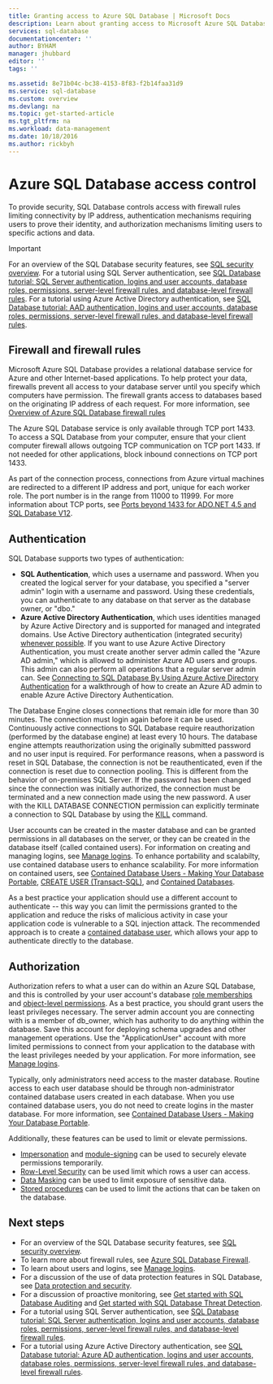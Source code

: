 ```yaml
---
title: Granting access to Azure SQL Database | Microsoft Docs
description: Learn about granting access to Microsoft Azure SQL Database.
services: sql-database
documentationcenter: ''
author: BYHAM
manager: jhubbard
editor: ''
tags: ''

ms.assetid: 8e71b04c-bc38-4153-8f83-f2b14faa31d9
ms.service: sql-database
ms.custom: overview
ms.devlang: na
ms.topic: get-started-article
ms.tgt_pltfrm: na
ms.workload: data-management
ms.date: 10/18/2016
ms.author: rickbyh
---
```

# Azure SQL Database access control
To provide security, SQL Database controls access with firewall rules limiting connectivity by IP address, authentication mechanisms requiring users to prove their identity, and authorization mechanisms limiting users to specific actions and data. 

> [!IMPORTANT]
> For an overview of the SQL Database security features, see [SQL security overview](sql-database-security-overview.md). For a tutorial using SQL Server authentication, see [SQL Database tutorial: SQL Server authentication, logins and user accounts, database roles, permissions, server-level firewall rules, and database-level firewall rules](sql-database-control-access-sql-authentication-get-started.md). For a tutorial using Azure Active Directory authentication, see [SQL Database tutorial: AAD authentication, logins and user accounts, database roles, permissions, server-level firewall rules, and database-level firewall rules](sql-database-control-access-aad-authentication-get-started.md).

## Firewall and firewall rules
Microsoft Azure SQL Database provides a relational database service for Azure and other Internet-based applications. To help protect your data, firewalls prevent all access to your database server until you specify which computers have permission. The firewall grants access to databases based on the originating IP address of each request. For more information, see [Overview of Azure SQL Database firewall rules](sql-database-firewall-configure.md)

The Azure SQL Database service is only available through TCP port 1433. To access a SQL Database from your computer, ensure that your client computer firewall allows outgoing TCP communication on TCP port 1433. If not needed for other applications, block inbound connections on TCP port 1433. 

As part of the connection process, connections from Azure virtual machines are redirected to a different IP address and port, unique for each worker role. The port number is in the range from 11000 to 11999. For more information about TCP ports, see [Ports beyond 1433 for ADO.NET 4.5 and SQL Database V12](sql-database-develop-direct-route-ports-adonet-v12.md).

## Authentication

SQL Database supports two types of authentication:

* **SQL Authentication**, which uses a username and password. When you created the logical server for your database, you specified a "server admin" login with a username and password. Using these credentials, you can authenticate to any database on that server as the database owner, or "dbo." 
* **Azure Active Directory Authentication**, which uses identities managed by Azure Active Directory and is supported for managed and integrated domains. Use Active Directory authentication (integrated security) [whenever possible](https://msdn.microsoft.com/library/ms144284.aspx). If you want to use Azure Active Directory Authentication, you must create another server admin called the "Azure AD admin," which is allowed to administer Azure AD users and groups. This admin can also perform all operations that a regular server admin can. See [Connecting to SQL Database By Using Azure Active Directory Authentication](sql-database-aad-authentication.md) for a walkthrough of how to create an Azure AD admin to enable Azure Active Directory Authentication.

The Database Engine closes connections that remain idle for more than 30 minutes. The connection must login again before it can be used. Continuously active connections to SQL Database require reauthorization (performed by the database engine) at least every 10 hours. The database engine attempts reauthorization using the originally submitted password and no user input is required. For performance reasons, when a password is reset in SQL Database, the connection is not be reauthenticated, even if the connection is reset due to connection pooling. This is different from the behavior of on-premises SQL Server. If the password has been changed since the connection was initially authorized, the connection must be terminated and a new connection made using the new password. A user with the KILL DATABASE CONNECTION permission can explicitly terminate a connection to SQL Database by using the [KILL](https://msdn.microsoft.com/library/ms173730.aspx) command.

User accounts can be created in the master database and can be granted permissions in all databases on the server, or they can be created in the database itself (called contained users). For information on creating and managing logins, see [Manage logins](sql-database-manage-logins.md). To enhance portability and scalabilty, use contained database users to enhance scalability. For more information on contained users, see [Contained Database Users - Making Your Database Portable](https://msdn.microsoft.com/library/ff929188.aspx), [CREATE USER (Transact-SQL)](https://technet.microsoft.com/library/ms173463.aspx), and [Contained Databases](https://technet.microsoft.com/library/ff929071.aspx).

As a best practice your application should use a different account to authenticate -- this way you can limit the permissions granted to the application and reduce the risks of malicious activity in case your application code is vulnerable to a SQL injection attack. The recommended approach is to create a [contained database user](https://msdn.microsoft.com/library/ff929188), which allows your app to authenticate directly to the database. 

## Authorization

Authorization refers to what a user can do within an Azure SQL Database, and this is controlled by your user account's database [role memberships](https://msdn.microsoft.com/library/ms189121) and [object-level permissions](https://msdn.microsoft.com/library/ms191291.aspx). As a best practice, you should grant users the least privileges necessary. The server admin account you are connecting with is a member of db_owner, which has authority to do anything within the database. Save this account for deploying schema upgrades and other management operations. Use the "ApplicationUser" account with more limited permissions to connect from your application to the database with the least privileges needed by your application. For more information, see [Manage logins](sql-database-manage-logins.md).

Typically, only administrators need access to the master database. Routine access to each user database should be through non-administrator contained database users created in each database. When you use contained database users, you do not need to create logins in the master database. For more information, see [Contained Database Users - Making Your Database Portable](https://msdn.microsoft.com/library/ff929188.aspx).

Additionally, these features can be used to limit or elevate permissions.

* [Impersonation](https://msdn.microsoft.com/library/vstudio/bb669087) and [module-signing](https://msdn.microsoft.com/library/bb669102) can be used to securely elevate permissions temporarily.
* [Row-Level Security](https://msdn.microsoft.com/library/dn765131) can be used limit which rows a user can access.
* [Data Masking](sql-database-dynamic-data-masking-get-started.md) can be used to limit exposure of sensitive data.
* [Stored procedures](https://msdn.microsoft.com/library/ms190782) can be used to limit the actions that can be taken on the database.

## Next steps

- For an overview of the SQL Database security features, see [SQL security overview](sql-database-security-overview.md).
- To learn more about firewall rules, see [Azure SQL Database Firewall](sql-database-firewall-configure.md).
- To learn about users and logins, see [Manage logins](sql-database-manage-logins.md). 
- For a discussion of the use of data protection features in SQL Database, see [Data protection and security](sql-database-protect-data.md).
- For a discussion of proactive monitoring, see [Get started with SQL Database Auditing](sql-database-auditing-get-started.md) and [Get started with SQL Database Threat Detection](sql-database-threat-detection-get-started.md).
- For a tutorial using SQL Server authentication, see [SQL Database tutorial: SQL Server authentication, logins and user accounts, database roles, permissions, server-level firewall rules, and database-level firewall rules](sql-database-control-access-sql-authentication-get-started.md).
- For a tutorial using Azure Active Directory authentication, see [SQL Database tutorial: Azure AD authentication, logins and user accounts, database roles, permissions, server-level firewall rules, and database-level firewall rules](sql-database-control-access-aad-authentication-get-started.md).
